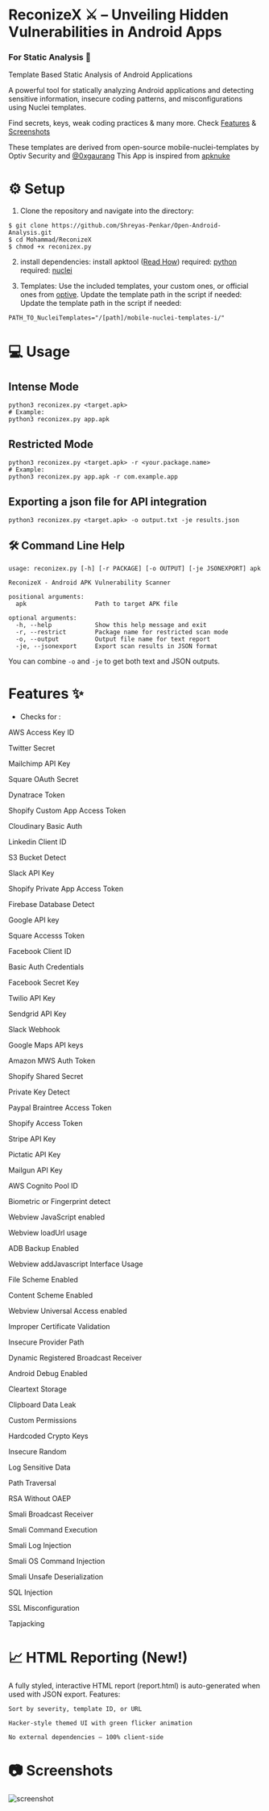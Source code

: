 # ReconizeX ⚔️ – Unveiling Hidden Vulnerabilities in Android Apps
### For Static Analysis 🎯

Template Based Static Analysis of Android Applications 

A powerful tool for statically analyzing Android applications and detecting sensitive information, insecure coding patterns, and misconfigurations using Nuclei templates.

Find secrets, keys, weak coding practices & many more. Check [Features](https://github.com/utkarsh24122/apknuke#features-) & [Screenshots](https://github.com/mohammad10100/ReconizeX#-screenshots)

These templates are derived from open-source mobile-nuclei-templates by Optiv Security and [@0xgaurang](https://twitter.com/0xgaurang)
This App is inspired from [apknuke](https://github.com/utkarsh24122/apknuke)


# ⚙ Setup

1. Clone the repository and navigate into the directory:
```
$ git clone https://github.com/Shreyas-Penkar/Open-Android-Analysis.git
$ cd Mohammad/ReconizeX
$ chmod +x reconizex.py
```
2. install dependencies:
install apktool ([Read How](https://ibotpeaches.github.io/Apktool/install/))
required: [python](https://www.python.org/downloads/)
required: [nuclei](https://github.com/projectdiscovery/nuclei)

3. Templates:
Use the included templates, your custom ones, or official ones from [optive](https://github.com/optiv/mobile-nuclei-templates). Update the template path in the script if needed:
Update the template path in the script if needed:
```
PATH_TO_NucleiTemplates="/[path]/mobile-nuclei-templates-i/"
```

# 💻 Usage 
## Intense Mode
```
python3 reconizex.py <target.apk>
# Example:
python3 reconizex.py app.apk
```

## Restricted Mode
```
python3 reconizex.py <target.apk> -r <your.package.name>
# Example:
python3 reconizex.py app.apk -r com.example.app
```

## Exporting a json file for API integration
```
python3 reconizex.py <target.apk> -o output.txt -je results.json
```

## 🛠️ Command Line Help
```
usage: reconizex.py [-h] [-r PACKAGE] [-o OUTPUT] [-je JSONEXPORT] apk

ReconizeX - Android APK Vulnerability Scanner

positional arguments:
  apk                   Path to target APK file

optional arguments:
  -h, --help            Show this help message and exit
  -r, --restrict        Package name for restricted scan mode
  -o, --output          Output file name for text report
  -je, --jsonexport     Export scan results in JSON format
  ```

You can combine `-o` and `-je` to get both text and JSON outputs.


# Features ✨

- Checks for :

 AWS Access Key ID 
 
 Twitter Secret 
 
 Mailchimp API Key 
 
 Square OAuth Secret 
 
 Dynatrace Token 
 
 Shopify Custom App Access Token 
 
 Cloudinary Basic Auth 
 
 Linkedin Client ID 
 
 S3 Bucket Detect 
 
 Slack API Key 
 
 Shopify Private App Access Token 
 
 Firebase Database Detect 
 
 Google API key 
 
 Square Accesss Token 
 
 Facebook Client ID 
 
 Basic Auth Credentials 
 
 Facebook Secret Key 
 
 Twilio API Key 
 
 Sendgrid API Key 
 
 Slack Webhook 
 
 Google Maps API keys
 
 Amazon MWS Auth Token 
 
 Shopify Shared Secret 
 
 Private Key Detect 
 
 Paypal Braintree Access Token 
 
 Shopify Access Token 
 
 Stripe API Key 
 
 Pictatic API Key 
 
 Mailgun API Key 
 
 AWS Cognito Pool ID 
 
 Biometric or Fingerprint detect 
 
 Webview JavaScript enabled 
 
 Webview loadUrl usage 
 
 ADB Backup Enabled 
 
 Webview addJavascript Interface Usage 
 
 File Scheme Enabled 
 
 Content Scheme Enabled 
 
 Webview Universal Access enabled 
 
 Improper Certificate Validation 
 
 Insecure Provider Path 
 
 Dynamic Registered Broadcast Receiver 
 
 Android Debug Enabled 
 
 Cleartext Storage
 
 Clipboard Data Leak
 
 Custom Permissions
 
 Hardcoded Crypto Keys
 
 Insecure Random
 
 Log Sensitive Data
 
 Path Traversal
 
 RSA Without OAEP
 
 Smali Broadcast Receiver
 
 Smali Command Execution
 
 Smali Log Injection
 
 Smali OS Command Injection
 
 Smali Unsafe Deserialization
 
 SQL Injection
 
 SSL Misconfiguration
 
 Tapjacking  


# 📈 HTML Reporting (New!)

A fully styled, interactive HTML report (report.html) is auto-generated when used with JSON export.
Features:

    Sort by severity, template ID, or URL

    Hacker-style themed UI with green flicker animation

    No external dependencies — 100% client-side
 

# 📷 Screenshots
![screenshot](https://github.com/user-attachments/assets/ec89f00c-4e8e-46b2-a101-7e3b3ebad069)
